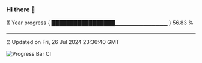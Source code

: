 ### Hi there 👋

⏳ Year progress { █████████████████▁▁▁▁▁▁▁▁▁▁▁▁▁ } 56.83 %

---

⏰ Updated on Fri, 26 Jul 2024 23:36:40 GMT

![Progress Bar CI](https://github.com/IshwaranRudhara/GIT-ACTION/workflows/Progress%20Bar%20CI/badge.svg)
